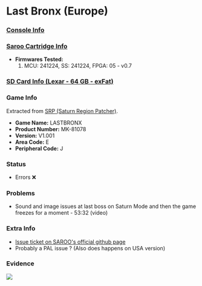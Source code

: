 # Last Bronx (Europe)

### [Console Info](../../../../Info/Consoles/VA13/README.md)

### [Saroo Cartridge Info](../../../../Info/Cartridges/GuangzhouSanStarOnlineShop/1.6/README.md)

- <b>Firmwares Tested:</b>
  1. MCU: 241224, SS: 241224, FPGA: 05 - v0.7

### [SD Card Info (Lexar - 64 GB - exFat)](../../../../Info/SdCards/Lexar/64GB/exfat/README.md)

### Game Info

Extracted from [SRP (Saturn Region Patcher)](https://segaxtreme.net/resources/saturn-region-patcher.81/download).

- <b>Game Name:</b> LASTBRONX
- <b>Product Number:</b> MK-81078
- <b>Version:</b> V1.001
- <b>Area Code:</b> E
- <b>Peripheral Code:</b> J

### Status

- Errors :x:

### Problems

- Sound and image issues at last boss on Saturn Mode and then the game freezes for a moment - 53:32 (video)

### Extra Info

- [Issue ticket on SAROO's official github page](https://github.com/tpunix/SAROO/issues/282)
- Probably a PAL issue ? (Also does happens on USA version)

### Evidence

[![](https://img.youtube.com/vi/r8KiVWmacyM/0.jpg)](https://www.youtube.com/watch?v=r8KiVWmacyM)
